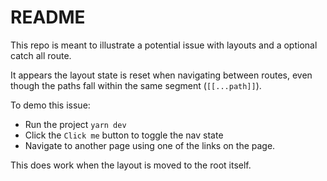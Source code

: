 # README
This repo is meant to illustrate a potential issue with layouts and a optional catch all route.

It appears the layout state is reset when navigating between routes, even though the paths fall within the same segment (`[[...path]]`).

To demo this issue:
- Run the project `yarn dev`
- Click the `Click me` button to toggle the nav state
- Navigate to another page using one of the links on the page.

This does work when the layout is moved to the root itself.
